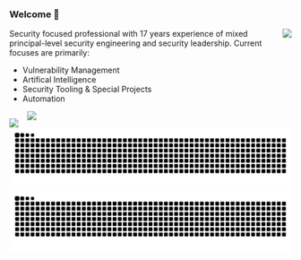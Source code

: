 ### Welcome 👋

<!-- <img src="src/banner-github-profile.png"> -->

<img align="right" style="margin-bottom:1rem;" src="https://github-readme-stats.vercel.app/api?username=Konsole512&hide=stars&show_icons=true&card_width=250&theme=city_lights">

<p>
  Security focused professional with 17 years experience of mixed principal-level security engineering and security leadership. Current focuses are primarily:
  <ul>
  <li> Vulnerability Management</li>
  <li> Artifical Intelligence</li>
  <li> Security Tooling & Special Projects</li>
  <li> Automation</li>
  </ul>
</p>

<p>
<img align="left" style="margin-right:1rem;margin-top:0.8rem;" src="https://img.shields.io/badge/Tech Stack-2185BA?style=for-the-badge">
<img align="left" src="https://skillicons.dev/icons?i=python,rust,powershell,git,aws,azure,bash,bots,github,githubactions,grafana,graphql,linux,mongodb,mysql,nginx,postman,prometheus,sqlite,selenium">
</p>


![GitHub Snake Light](https://raw.githubusercontent.com/Konsole512/Konsole512/output/github-contribution-grid-snake.svg#gh-light-mode-only)
![GitHub Snake dark](https://raw.githubusercontent.com/Konsole512/Konsole512/output/github-contribution-grid-snake-dark.svg#gh-dark-mode-only)
